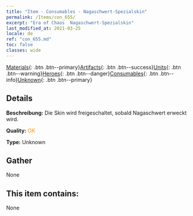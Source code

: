 ```yaml
---
title: "Item - Consumables - Nagaschwert-Spezialskin"
permalink: /Items/con_655/
excerpt: "Era of Chaos  Nagaschwert-Spezialskin"
last_modified_at: 2021-03-25
locale: de
ref: "con_655.md"
toc: false
classes: wide
---
```

 [Materials](/de/Items/){: .btn .btn--primary}[Artifacts](/de/Items/Artifacts/){: .btn .btn--success}[Units](/de/Items/Units/){: .btn .btn--warning}[Heroes](/de/Items/Heroes/){: .btn .btn--danger}[Consumables](/de/Items/Consumables/){: .btn .btn--info}[Unknown](/de/Items/Unknown/){: .btn .btn--primary}

## Details
 **Beschreibung:** Die Skin wird freigeschaltet, sobald Nagaschwert erweckt wird.

 **Quality:** <span style="color: #FF8C00">OK</span>

 **Type:** Unknown

## Gather

  None

## This item contains:

  None

